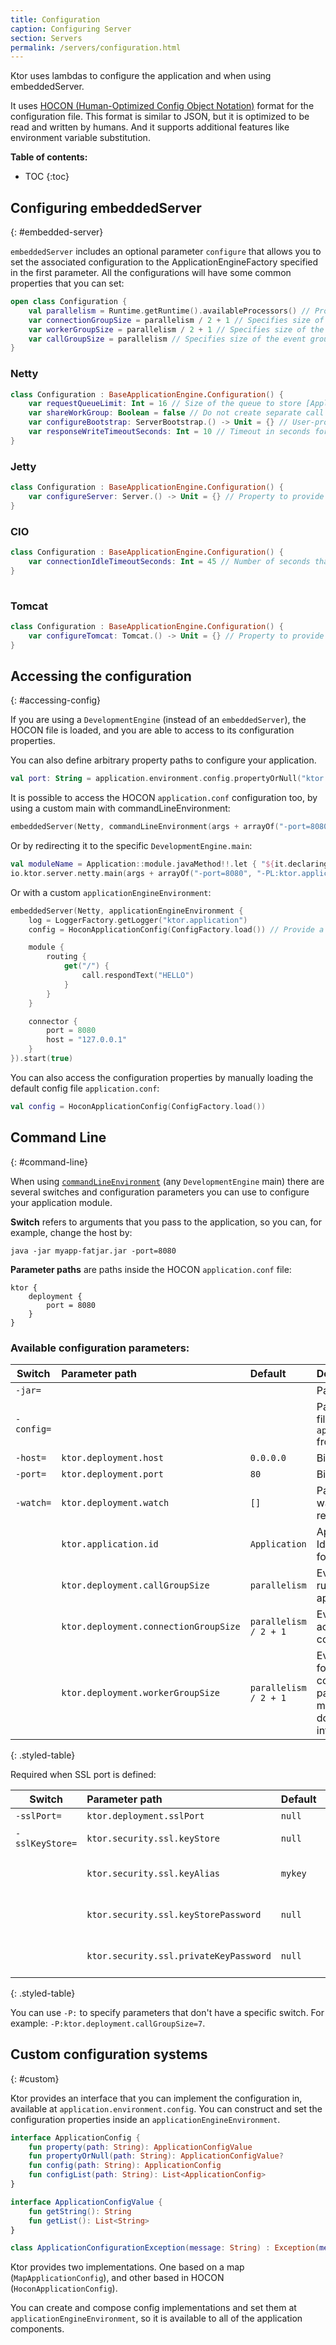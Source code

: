 ```yaml
---
title: Configuration
caption: Configuring Server   
section: Servers
permalink: /servers/configuration.html
---
```


Ktor uses lambdas to configure the application and when using embeddedServer.

It uses [HOCON (Human-Optimized Config Object Notation)](https://github.com/lightbend/config/blob/master/HOCON.md) format for the configuration file.
This format is similar to JSON, but it is optimized to be read and written by humans. And it supports additional features like environment variable substitution.

**Table of contents:**

* TOC
{:toc}

## Configuring embeddedServer
{: #embedded-server}

`embeddedServer` includes an optional parameter `configure` that allows you to set the associated configuration
to the ApplicationEngineFactory specified in the first parameter. All the configurations will have some
common properties that you can set:

```kotlin
open class Configuration {
    val parallelism = Runtime.getRuntime().availableProcessors() // Provides currently available parallelism, e.g. number of available processors
    var connectionGroupSize = parallelism / 2 + 1 // Specifies size of the event group for accepting connections
    var workerGroupSize = parallelism / 2 + 1 // Specifies size of the event group for processing connections, parsing messages and doing engine's internal work
    var callGroupSize = parallelism // Specifies size of the event group for running application code
}
```

### Netty

```kotlin
class Configuration : BaseApplicationEngine.Configuration() {
    var requestQueueLimit: Int = 16 // Size of the queue to store [ApplicationCall] instances that cannot be immediately processed
    var shareWorkGroup: Boolean = false // Do not create separate call event group and reuse worker group for processing calls
    var configureBootstrap: ServerBootstrap.() -> Unit = {} // User-provided function to configure Netty's [ServerBootstrap]
    var responseWriteTimeoutSeconds: Int = 10 // Timeout in seconds for sending responses to client
}
```

### Jetty

```kotlin
class Configuration : BaseApplicationEngine.Configuration() {
    var configureServer: Server.() -> Unit = {} // Property to provide a lambda that will be called during Jetty server initialization with the server instance as argument.
}
```

### CIO

```kotlin
class Configuration : BaseApplicationEngine.Configuration() {
    var connectionIdleTimeoutSeconds: Int = 45 // Number of seconds that the server will keep HTTP IDLE connections open. A connection is IDLE if there are no active requests running.
}
    
```

### Tomcat

```kotlin
class Configuration : BaseApplicationEngine.Configuration() {
    var configureTomcat: Tomcat.() -> Unit = {} // Property to provide a lambda that will be called during Tomcat server initialization with the server instance as argument.
}
```

## Accessing the configuration
{: #accessing-config}

If you are using a `DevelopmentEngine` (instead of an `embeddedServer`), the HOCON file is loaded,
and you are able to access to its configuration properties.

You can also define arbitrary property paths to configure your application.

```kotlin
val port: String = application.environment.config.propertyOrNull("ktor.deployment.port")?.getString() ?: "80"
```

It is possible to access the HOCON `application.conf` configuration too, by using a custom main with commandLineEnvironment:

```kotlin
embeddedServer(Netty, commandLineEnvironment(args + arrayOf("-port=8080"))).start(true)
```

Or by redirecting it to the specific `DevelopmentEngine.main`:

```kotlin
val moduleName = Application::module.javaMethod!!.let { "${it.declaringClass.name}.${it.name}" }
io.ktor.server.netty.main(args + arrayOf("-port=8080", "-PL:ktor.application.modules=$moduleName"))
```

Or with a custom `applicationEngineEnvironment`:

```kotlin
embeddedServer(Netty, applicationEngineEnvironment {
    log = LoggerFactory.getLogger("ktor.application")
    config = HoconApplicationConfig(ConfigFactory.load()) // Provide a Hocon config file

    module {
        routing {
            get("/") {
                call.respondText("HELLO")
            }
        }
    }

    connector {
        port = 8080
        host = "127.0.0.1"
    }
}).start(true)
```

You can also access the configuration properties by manually loading the default config file `application.conf`:

```kotlin
val config = HoconApplicationConfig(ConfigFactory.load())
``` 

## Command Line
{: #command-line}

When using [`commandLineEnvironment`](https://github.com/ktorio/ktor/blob/master/ktor-server/ktor-server-host-common/src/io/ktor/server/engine/CommandLine.kt)
(any `DevelopmentEngine` main) there are several switches and configuration parameters you can use to configure
your application module.

**Switch** refers to arguments that you pass to the application, so you can, for example, change the host by:

`java -jar myapp-fatjar.jar -port=8080`

**Parameter paths** are paths inside the HOCON `application.conf` file:

```
ktor {
    deployment {
        port = 8080
    }
}
```

### Available configuration parameters:

| Switch          | Parameter path                         | Default               | Description |
|-----------------|:---------------------------------------|:----------------------|:------------|
| `-jar=`         |                                        |                       | Path to JAR file |
| `-config=`      |                                        |                       | Path to config file (instead of `application.conf` from resources) |
| `-host=`        | `ktor.deployment.host`                 | `0.0.0.0`             | Binded host |
| `-port=`        | `ktor.deployment.port`                 | `80`                  | Binded port |
| `-watch=`       | `ktor.deployment.watch`                | `[]`                  | Package paths to watch for reloading |
|                 | `ktor.application.id`                  | `Application`         | Application Identifier used for logging |
|                 | `ktor.deployment.callGroupSize`        | `parallelism`         | Event group size running application code |
|                 | `ktor.deployment.connectionGroupSize`  | `parallelism / 2 + 1` | Event group size accepting connections |
|                 | `ktor.deployment.workerGroupSize`      | `parallelism / 2 + 1` | Event group size for processing connections, parsing messages and doing engine's internal work |
{: .styled-table}

Required when SSL port is defined:

| Switch          | Parameter path                         | Default          | Description |
|-----------------|:---------------------------------------|:-----------------|:------------|
| `-sslPort=`     | `ktor.deployment.sslPort`              | `null`           | SSL port    |
| `-sslKeyStore=` | `ktor.security.ssl.keyStore`           | `null`           | SSL key store |
|                 | `ktor.security.ssl.keyAlias`           | `mykey`          | Alias for the SSL key store |
|                 | `ktor.security.ssl.keyStorePassword`   | `null`           | Password for the SSL key store |
|                 | `ktor.security.ssl.privateKeyPassword` | `null`           | Password for the SSL private key |
{: .styled-table}

You can use `-P:` to specify parameters that don't have a specific switch. For example:
`-P:ktor.deployment.callGroupSize=7`.

## Custom configuration systems
{: #custom}

Ktor provides an interface that you can implement the configuration in, available at `application.environment.config`.
You can construct and set the configuration properties inside an `applicationEngineEnvironment`.

```kotlin
interface ApplicationConfig {
    fun property(path: String): ApplicationConfigValue
    fun propertyOrNull(path: String): ApplicationConfigValue?
    fun config(path: String): ApplicationConfig
    fun configList(path: String): List<ApplicationConfig>
}

interface ApplicationConfigValue {
    fun getString(): String
    fun getList(): List<String>
}

class ApplicationConfigurationException(message: String) : Exception(message)
```

Ktor provides two implementations. One based on a map (`MapApplicationConfig`), and other based in HOCON (`HoconApplicationConfig`).

You can create and compose config implementations and set them at `applicationEngineEnvironment`, so it is available to all of the
application components.
